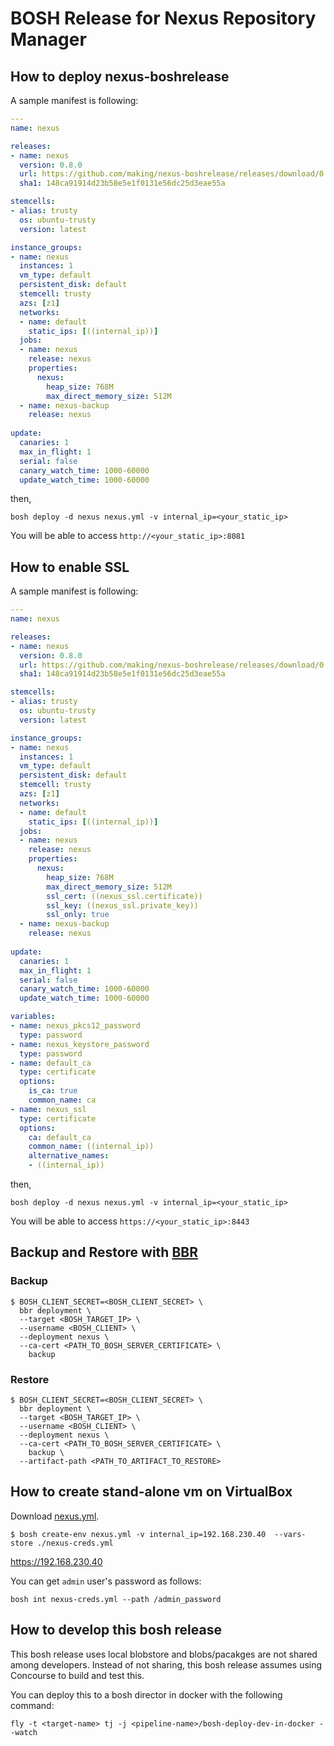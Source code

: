 # BOSH Release for Nexus Repository Manager

## How to deploy nexus-boshrelease

A sample manifest is following:

``` yml
---
name: nexus

releases:
- name: nexus
  version: 0.8.0
  url: https://github.com/making/nexus-boshrelease/releases/download/0.8.0/nexus-boshrelease-0.8.0.tgz
  sha1: 148ca91914d23b58e5e1f0131e56dc25d3eae55a

stemcells:
- alias: trusty
  os: ubuntu-trusty
  version: latest

instance_groups:
- name: nexus
  instances: 1
  vm_type: default
  persistent_disk: default
  stemcell: trusty
  azs: [z1]
  networks:
  - name: default
    static_ips: [((internal_ip))]
  jobs:
  - name: nexus
    release: nexus
    properties:
      nexus:
        heap_size: 768M
        max_direct_memory_size: 512M
  - name: nexus-backup
    release: nexus
    
update:
  canaries: 1
  max_in_flight: 1
  serial: false
  canary_watch_time: 1000-60000
  update_watch_time: 1000-60000
```

then,

```
bosh deploy -d nexus nexus.yml -v internal_ip=<your_static_ip>
```

You will be able to access `http://<your_static_ip>:8081`


## How to enable SSL

A sample manifest is following:

``` yml
---
name: nexus

releases:
- name: nexus
  version: 0.8.0
  url: https://github.com/making/nexus-boshrelease/releases/download/0.8.0/nexus-boshrelease-0.8.0.tgz
  sha1: 148ca91914d23b58e5e1f0131e56dc25d3eae55a

stemcells:
- alias: trusty
  os: ubuntu-trusty
  version: latest

instance_groups:
- name: nexus
  instances: 1
  vm_type: default
  persistent_disk: default
  stemcell: trusty
  azs: [z1]
  networks:
  - name: default
    static_ips: [((internal_ip))]
  jobs:
  - name: nexus
    release: nexus
    properties:
      nexus:
        heap_size: 768M
        max_direct_memory_size: 512M
        ssl_cert: ((nexus_ssl.certificate))
        ssl_key: ((nexus_ssl.private_key))
        ssl_only: true
  - name: nexus-backup
    release: nexus
    
update:
  canaries: 1
  max_in_flight: 1
  serial: false
  canary_watch_time: 1000-60000
  update_watch_time: 1000-60000

variables:
- name: nexus_pkcs12_password
  type: password
- name: nexus_keystore_password
  type: password
- name: default_ca
  type: certificate
  options:
    is_ca: true
    common_name: ca
- name: nexus_ssl
  type: certificate
  options:
    ca: default_ca
    common_name: ((internal_ip))
    alternative_names: 
    - ((internal_ip))
```

then,

```
bosh deploy -d nexus nexus.yml -v internal_ip=<your_static_ip>
```

You will be able to access `https://<your_static_ip>:8443`


## Backup and Restore with [BBR](http://www.boshbackuprestore.io/)

### Backup

```
$ BOSH_CLIENT_SECRET=<BOSH_CLIENT_SECRET> \
  bbr deployment \
  --target <BOSH_TARGET_IP> \
  --username <BOSH_CLIENT> \
  --deployment nexus \
  --ca-cert <PATH_TO_BOSH_SERVER_CERTIFICATE> \
    backup
```

### Restore

```
$ BOSH_CLIENT_SECRET=<BOSH_CLIENT_SECRET> \
  bbr deployment \
  --target <BOSH_TARGET_IP> \
  --username <BOSH_CLIENT> \
  --deployment nexus \
  --ca-cert <PATH_TO_BOSH_SERVER_CERTIFICATE> \
    backup \
  --artifact-path <PATH_TO_ARTIFACT_TO_RESTORE>
```

## How to create stand-alone vm on VirtualBox

Download [nexus.yml](deployment/nexus.yml).

```
$ bosh create-env nexus.yml -v internal_ip=192.168.230.40  --vars-store ./nexus-creds.yml
```

https://192.168.230.40

You can get `admin` user's password as follows:

```
bosh int nexus-creds.yml --path /admin_password
```

## How to develop this bosh release

This bosh release uses local blobstore and blobs/pacakges are not shared among developers.
Instead of not sharing, this bosh release assumes using Concourse to build and test this.

You can deploy this to a bosh director in docker with the following command:

```
fly -t <target-name> tj -j <pipeline-name>/bosh-deploy-dev-in-docker --watch
```
